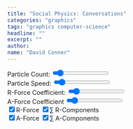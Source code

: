 ```yaml
---
title: "Social Physics: Conversations"
categories: "graphics"
tags: "graphics computer-science"
headline: ""
excerpt: ""
author:
name: "David Conner"
---
```



<div class="row">
  <div class="col-sm-3">
    <label for="particle-count">Particle Count:</label>
    <input id="particle-count" type="range" min="128" max="10240" step="128" value="1024"/>
  </div>
  <div class="col-sm-3">
    <label for="particle-speed">Particle Speed:</label>
    <input id="particle-speed" type="range" min="0.025" max="10.0" step="0.025" value="1.0"/>
  </div>
  <div class="col-sm-3">
    <label for="r-coefficient">R-Force Coefficient:</label>
    <input id="r-coefficient" type="range" min="0.025" max="10.0" step="0.025" value="1.0"/>
  </div>
  <div class="col-sm-3">
    <label for="a-coefficient">A-Force Coefficient</label>
    <input id="a-coefficient" type="range" min="0.025" max="10.0" step="0.025" value="1.0"/>
  </div>
</div>

<div class="row">
  <div class="col-sm-6">
    <label class="checkbox-inline">
      <input type="checkbox" id="chk-r-force" checked onclick="changeStatsDisplayVars()">R-Force
    </label>
    <label class="checkbox-inline">
      <input type="checkbox" id="chk-r-components" checked onclick="changeStatsDisplayVars()">∑ R-Components
    </label>
  </div>
  <div class="col-sm-6">
    <label class="checkbox-inline">
      <input type="checkbox" id="chk-a-force" checked onclick="changeStatsDisplayVars()">A-Force
    </label>
    <label class="checkbox-inline">
      <input type="checkbox" id="chk-a-components" checked onclick="changeStatsDisplayVars()">∑ A-Components
    </label>
  </div>
</div>

<script type="x-shader/x-vertex" id="vsPass">
layout(location = 0) in vec3 a_position;
layout(location = 1) in vec2 a_texcoord;

out vec2 v_st;
out vec3 v_position;

void main() {
  v_st = a_texcoord;
  v_position = a_position;
  gl_Position = vec4(a_position, 1.0);
}
</script>

<script type="x-shader/x-fragment" id="fsParticle">
uniform vec2 u_resolution;
uniform ivec4 u_randomSeed;
uniform float u_particleSpeed;
uniform vec4 u_deltaTime;

uniform isampler2D s_particleRandoms;
uniform sampler2D s_particles;

in vec2 v_st;
in vec3 v_position;

layout(location = 0) out ivec4 random;
layout(location = 1) out vec4 particle;

const float maxInt = 2147483647.0;

void main() {
  vec2 uv = gl_FragCoord.xy / resolution.xy;

  // =======================================
  // Update Randoms
  // =======================================

  ivec4 randomTexel = texture(s_particleRandoms, uv);

  vec2 texelCoords[4];
  texelCoords[0] = mod(gl_FragCoord.xy + vec2( 0.0, -2.0), resolution.xy) / resolution.xy;
  texelCoords[1] = mod(gl_FragCoord.xy + vec2( 1.0,  0.0), resolution.xy) / resolution.xy;
  texelCoords[2] = mod(gl_FragCoord.xy + vec2( 0.0,  1.0), resolution.xy) / resolution.xy;
  texelCoords[3] = mod(gl_FragCoord.xy + vec2(-1.0,  1.0), resolution.xy) / resolution.xy;

  ivec4 texels[4];
  texels[0] = texture(s_particleRandoms, texelCoords[0]);
  texels[1] = texture(s_particleRandoms, texelCoords[1]);
  texels[2] = texture(s_particleRandoms, texelCoords[2]);
  texels[3] = texture(s_particleRandoms, texelCoords[3]);

  ivec4 newRandom = randomSeed ^ randomTexel ^ texels[0] ^ texels[1] ^ texels[2] ^ texels[3];
  random = newRandom;

  // =======================================
  // Update Particles
  // =======================================

  vec4 newRandomFloat = fract(vec4(newRandom) / maxInt + 0.5) - 0.5 ;
  particle = texture(s_particles, uv);
  particle.x += (particleSpeed * newRandomFloat.x * deltaTime.x / 1000.0);
  particle.y += (particleSpeed * newRandomFloat.y * deltaTime.x / 1000.0);
  // TODO: particle.z for angle ...
}
</script>

<script type="x-shader/x-fragment" id="vsParticleId">
uniform vec2 u_resolution;
uniform sampler2D s_particles;

layout(location = 0) in int a_index;

flat out int v_particleId;
out float v_pointSize;
out vec4 v_position;

const float maxInt = 2147483647.0;

void main()
{
  // textureSize must return ivec & texelFetch must accept ivec
  ivec2 texSize = textureSize(s_particles, 0);

  ivec2 texel = ivec2(a_index % texSize.x, a_index / texSize.x);
  vec4 particle = texelFetch(s_particles, texel, 0);

  // This needs to write to exactly one pixel (otherwise FML)
  particle.x = trunc(particle.x * u_resolution.x) / u_resolution.x;
  particle.y = trunc(particle.y * u_resolution.y) / u_resolution.y;

  v_particleId = a_index;
  v_position = vec4(particle.x, particle.y, 0.0, 1.0);

  gl_Position = v_position;
  gl_PointSize = 1.0;
}
</script>

<script type="x-shader/x-fragment" id="fsParticleId">
flat in int v_particleId;
in vec4 v_position;

out ivec4 color;

void main() {
  color = ivec4(v_particleId, 0, 0, 1);
}
</script>

<script type="x-shader/x-fragment" id="fsField">
layout(location = 0) out vec4 repelField;
layout(location = 1) out vec4 attentionField;

void main() {
  repelField = vec4(0.0, 0.0, 0.0, 1.0);
  attentionField = vec4(0.0, 0.0, 0.0, 1.0);
}
</script>

<script type="x-shader/x-fragment" id="fsFieldOld">
uniform vec2 u_resolution;
uniform int u_ballSize;
uniform float u_repelMag;
uniform float u_attentionMag;

uniform sampler2D s_particles;
uniform sampler2D s_fieldPoints;

layout(location = 0) out vec4 repelField;
layout(location = 1) out vec4 attentionField;

vec2 calcRForce(vec2 texelCoords, vec2 particleCoords, float mag) {
  return vec2(0.0, 0.0);
}

vec2 calcAForce() {
  return vec2(0.0, 0.0);
}

void main() {
  vec2 uv = gl_FragCoord.xy / u_resolution.xy;

  float attract = 0.0;
  float repel = 0.0;

  int ballSizeOffset = - u_ballSize / 2;

  ivec2 pBasicsSize = textureSize(s_particles, 0);

  for (int i = ballSizeOffset; i < ballSizeOffset + u_ballSize; i++) {
    for (int j = ballSizeOffset; j < ballSizeOffset + u_ballSize; j++) {
      vec2 texelCoords = mod(gl_FragCoord.xy + vec2(float(i), float(j)), u_resolution.xy) / u_resolution.xy;
      vec2 texelCoordsNoMod = gl_FragCoord.xy + vec2(float(i), float(j)) / u_resolution.xy;

      vec4 point = texture(s_particleIds, texelCoords);

      // TODO: verify that binary representation of point.x has not been clamped
      int pBasicIdx = floatBitsToInt(point.x);

      ivec2 pBasicTexel = ivec2(pBasicIdx % pBasicsSize.x, pBasicIdx / pBasicsSize.x);
      vec4 pBasic = texelFetch(s_particles, pBasicTexel, 0);

      float d = distance(pBasic.xy, texelCoordsNoMod) + 0.0001;

      float rForce = u_repelMag / (d*d);
      float aForce = u_attentionMag / d;

      // TODO: calculate vec2's for rForce & aForce
      // TODO: calculate aForce, given the directional component of the particle

      repel += rForce;
      attract += aForce;
    }
  }

  repelField = vec4(repel, 0.0, 0.0, 1.0);
  attractField = vec4(attract, 0.0, 0.0, 1.0);
}
</script>

<script type="x-shader/x-fragment" id="fsRender">
void main() {

}
</script>

<script type="x-shader/x-fragment" id="fsRenderDebug">
void main() {

}
</script>

<script type="text/javascript" src="/js/3d/2017-05-11-social-physics-conversations.es6.js"></script>
